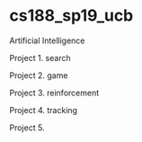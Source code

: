 # cs188_sp19_ucb
Artificial Intelligence

Project 1. search

Project 2. game

Project 3. reinforcement

Project 4. tracking

Project 5. 
